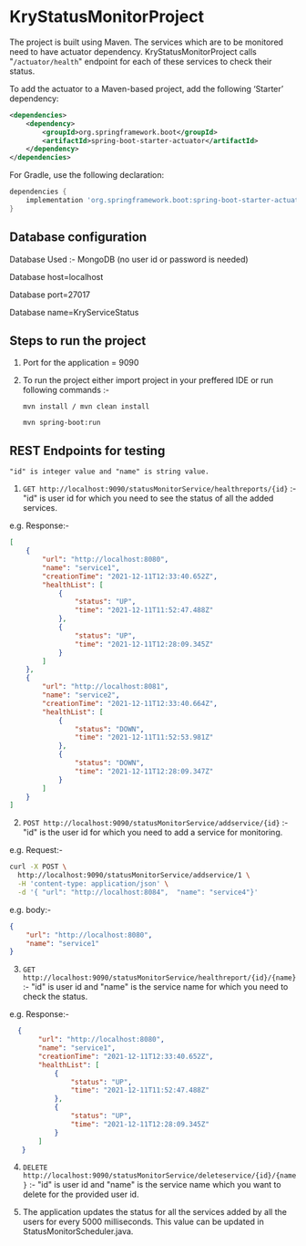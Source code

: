# KryStatusMonitorProject
The project is built using Maven. The services which are to be monitored need to have actuator dependency. 
KryStatusMonitorProject calls "```/actuator/health```" endpoint for each of these services to check their status.

To add the actuator to a Maven-based project, add the following ‘Starter’ dependency:
```xml
<dependencies>
    <dependency>
        <groupId>org.springframework.boot</groupId>
        <artifactId>spring-boot-starter-actuator</artifactId>
    </dependency>
</dependencies>
```

For Gradle, use the following declaration:

```gradle
dependencies {
    implementation 'org.springframework.boot:spring-boot-starter-actuator'
}
```
## Database configuration

Database Used :- MongoDB (no user id or password is needed)

Database host=localhost

Database port=27017

Database name=KryServiceStatus



## Steps to run the project

1. Port for the application = 9090

2. To run the project either import project in your preffered IDE or run following commands :-
    
    ```
    mvn install / mvn clean install
    
    mvn spring-boot:run 
    ```
    
## REST Endpoints for testing

```
"id" is integer value and "name" is string value.
```

1. ```GET http://localhost:9090/statusMonitorService/healthreports/{id}``` :- "id" is user id for which you need to see the status of all the added services. 

 e.g. Response:- 
```json
[
    {
        "url": "http://localhost:8080",
        "name": "service1",
        "creationTime": "2021-12-11T12:33:40.652Z",
        "healthList": [
            {
                "status": "UP",
                "time": "2021-12-11T11:52:47.488Z"
            },
            {
                "status": "UP",
                "time": "2021-12-11T12:28:09.345Z"
            }
        ]
    },
    {
        "url": "http://localhost:8081",
        "name": "service2",
        "creationTime": "2021-12-11T12:33:40.664Z",
        "healthList": [
            {
                "status": "DOWN",
                "time": "2021-12-11T11:52:53.981Z"
            },
            {
                "status": "DOWN",
                "time": "2021-12-11T12:28:09.347Z"
            }
        ]
    }
]
 ```
 
2. ```POST http://localhost:9090/statusMonitorService/addservice/{id}``` :- "id" is the user id for which you need to add a service for monitoring. 
  
e.g. Request:- 
```bash
curl -X POST \
  http://localhost:9090/statusMonitorService/addservice/1 \
  -H 'content-type: application/json' \
  -d '{ "url": "http://localhost:8084",  "name": "service4"}'
```

e.g. body:- 
```json
{
    "url": "http://localhost:8080",
    "name": "service1"
}
```
  
3. ```GET http://localhost:9090/statusMonitorService/healthreport/{id}/{name}``` :- "id" is user id and "name" is the service name for which you need to check the status. 

 e.g. Response:- 
 ```json
   {
        "url": "http://localhost:8080",
        "name": "service1",
        "creationTime": "2021-12-11T12:33:40.652Z",
        "healthList": [
            {
                "status": "UP",
                "time": "2021-12-11T11:52:47.488Z"
            },
            {
                "status": "UP",
                "time": "2021-12-11T12:28:09.345Z"
            }
        ]
    }
 ```

4. ```DELETE http://localhost:9090/statusMonitorService/deleteservice/{id}/{name}``` :-  "id" is user id and "name" is the service name which you want to delete for the provided user id.

5. The application updates the status for all the services added by all the users for every 5000 milliseconds. This value can be updated in StatusMonitorScheduler.java.
